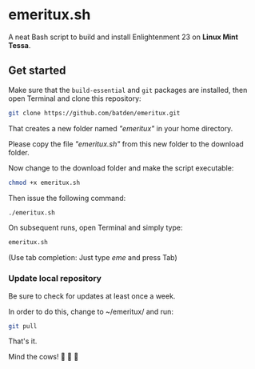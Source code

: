 # emeritux.sh

A neat Bash script to build and install Enlightenment 23 on **Linux Mint Tessa**.

## Get started

Make sure that the `build-essential` and `git` packages are installed, then open Terminal and clone this repository:

```bash
git clone https://github.com/batden/emeritux.git
```

That creates a new folder named  _"emeritux"_  in your home directory.

Please copy the file  _"emeritux.sh"_  from this new folder to the download folder.

Now change to the download folder and make the script executable:

```bash
chmod +x emeritux.sh
```

Then issue the following command:

```bash
./emeritux.sh
```

On subsequent runs, open Terminal and simply type:

```bash
emeritux.sh
```

(Use tab completion: Just type  _eme_  and press Tab)

### Update local repository

Be sure to check for updates at least once a week.

In order to do this, change to ~/emeritux/ and run:

```bash
git pull
```

That's it.

Mind the cows! :cow2: :cow2:  :cow2:
